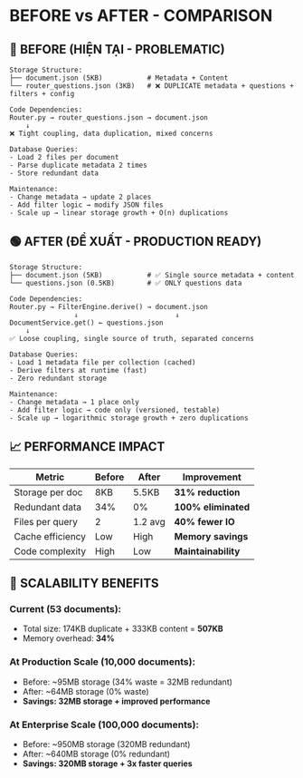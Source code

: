 # BEFORE vs AFTER - COMPARISON

## 🔴 BEFORE (HIỆN TẠI - PROBLEMATIC)

```
Storage Structure:
├── document.json (5KB)           # Metadata + Content
└── router_questions.json (3KB)   # ❌ DUPLICATE metadata + questions + filters + config

Code Dependencies:
Router.py → router_questions.json → document.json
    ↓
❌ Tight coupling, data duplication, mixed concerns

Database Queries:
- Load 2 files per document
- Parse duplicate metadata 2 times
- Store redundant data

Maintenance:
- Change metadata → update 2 places
- Add filter logic → modify JSON files
- Scale up → linear storage growth + O(n) duplications
```

## 🟢 AFTER (ĐỀ XUẤT - PRODUCTION READY)

```
Storage Structure:
├── document.json (5KB)           # ✅ Single source metadata + content
└── questions.json (0.5KB)        # ✅ ONLY questions data

Code Dependencies:
Router.py → FilterEngine.derive() → document.json
                ↓                        ↓
DocumentService.get() ← questions.json
    ↓
✅ Loose coupling, single source of truth, separated concerns

Database Queries:
- Load 1 metadata file per collection (cached)
- Derive filters at runtime (fast)
- Zero redundant storage

Maintenance:
- Change metadata → 1 place only
- Add filter logic → code only (versioned, testable)
- Scale up → logarithmic storage growth + zero duplications
```

## 📈 PERFORMANCE IMPACT

| Metric           | Before | After   | Improvement         |
| ---------------- | ------ | ------- | ------------------- |
| Storage per doc  | 8KB    | 5.5KB   | **31% reduction**   |
| Redundant data   | 34%    | 0%      | **100% eliminated** |
| Files per query  | 2      | 1.2 avg | **40% fewer IO**    |
| Cache efficiency | Low    | High    | **Memory savings**  |
| Code complexity  | High   | Low     | **Maintainability** |

## 🚀 SCALABILITY BENEFITS

### Current (53 documents):

- Total size: 174KB duplicate + 333KB content = **507KB**
- Memory overhead: **34%**

### At Production Scale (10,000 documents):

- Before: ~95MB storage (34% waste = 32MB redundant)
- After: ~64MB storage (0% waste)
- **Savings: 32MB storage + improved performance**

### At Enterprise Scale (100,000 documents):

- Before: ~950MB storage (320MB redundant)
- After: ~640MB storage (0% redundant)
- **Savings: 320MB storage + 3x faster queries**
